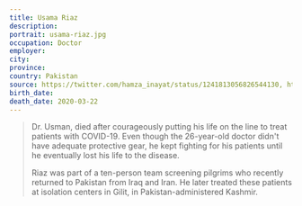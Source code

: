 ```yaml
---
title: Usama Riaz
description: 
portrait: usama-riaz.jpg
occupation: Doctor
employer: 
city: 
province: 
country: Pakistan
source: https://twitter.com/hamza_inayat/status/1241813056826544130, https://www.upworthy.com/dr-usama-riaz-is-a-true-hero-in-fight-against-covid-19
birth_date: 
death_date: 2020-03-22
---
```


> Dr. Usman, died after courageously putting his life on the line to treat patients with COVID-19. Even though the 26-year-old doctor didn't have adequate protective gear, he kept fighting for his patients until he eventually lost his life to the disease.
> 
> Riaz was part of a ten-person team screening pilgrims who recently returned to Pakistan from Iraq and Iran. He later treated these patients at isolation centers in Gilit, in Pakistan-administered Kashmir.